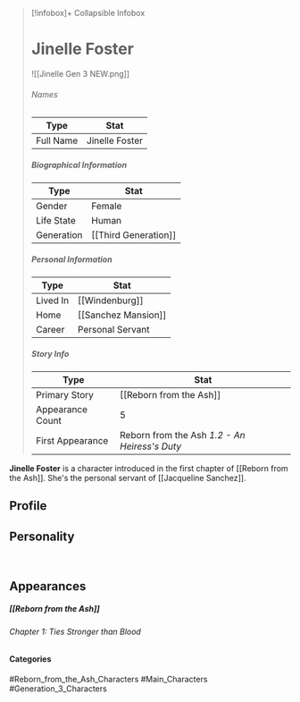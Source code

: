 > [!infobox]+ Collapsible Infobox
> # Jinelle Foster
> ![[Jinelle Gen 3 NEW.png]] 
> ###### Names 
> | Type | Stat | 
> | ---- | ---- | 
> | Full Name | Jinelle Foster | 
>
> ##### Biographical Information
> | Type | Stat | 
> | ---- | ---- | 
> | Gender | Female | 
> | Life State | Human |
> | Generation | [[Third Generation]] |
> 
> ##### Personal Information
> | Type | Stat | 
> | ---- | ---- | 
> | Lived In |[[Windenburg]]
> | Home |[[Sanchez Mansion]]| 
> | Career | Personal Servant | 
> 
> ##### Story Info
> | Type | Stat | 
> | ---- | ---- | 
> | Primary Story | [[Reborn from the Ash]] | 
> | Appearance Count | 5 | 
> | First Appearance | Reborn from the Ash *1.2 - An Heiress's Duty*

**Jinelle Foster** is a character introduced in the first chapter of [[Reborn from the Ash]]. She's the personal servant of [[Jacqueline Sanchez]].

## Profile

## Personality

<br style="clear:both; margin: 0; padding: 0" />

## Appearances
##### [[Reborn from the Ash]]
###### Chapter 1: Ties Stronger than Blood

#### Categories
#Reborn_from_the_Ash_Characters #Main_Characters #Generation_3_Characters